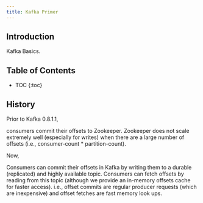 ```yaml
---
title: Kafka Primer
---
```


## Introduction

Kafka Basics.

## Table of Contents

* TOC
{:toc}

<!--more-->

## History

Prior to Kafka 0.8.1.1, 

>
consumers commit their offsets to Zookeeper. Zookeeper does not scale extremely well (especially for writes) when there are a large number of offsets (i.e., consumer-count * partition-count).

Now,

>
Consumers can commit their offsets in Kafka by writing them to a durable (replicated) and highly available topic.
Consumers can fetch offsets by reading from this topic (although we provide an in-memory offsets cache for faster access).
i.e., offset commits are regular producer requests (which are inexpensive) and offset fetches are fast memory look ups.
